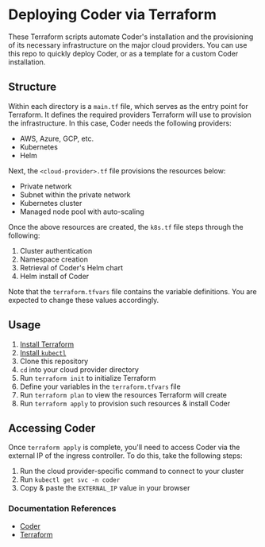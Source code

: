 # Deploying Coder via Terraform

These Terraform scripts automate Coder's installation and the provisioning of its necessary infrastructure on the major cloud providers. You can use this repo to quickly deploy Coder, or as a template for a custom Coder installation.

## Structure

Within each directory is a `main.tf` file, which serves as the entry point for Terraform.
It defines the required providers Terraform will use to provision the infrastructure.
In this case, Coder needs the following providers:

- AWS, Azure, GCP, etc.
- Kubernetes
- Helm

Next, the `<cloud-provider>.tf` file provisions the resources below:

- Private network
- Subnet within the private network
- Kubernetes cluster
- Managed node pool with auto-scaling

Once the above resources are created, the `k8s.tf` file steps through the following:

1. Cluster authentication
1. Namespace creation
1. Retrieval of Coder's Helm chart
1. Helm install of Coder

Note that the `terraform.tfvars` file contains the variable definitions.
You are expected to change these values accordingly.

## Usage

1. [Install Terraform](https://www.terraform.io/downloads.html)
1. [Install `kubectl`](https://kubernetes.io/docs/tasks/tools/)
1. Clone this repository
1. `cd` into your cloud provider directory
1. Run `terraform init` to initialize Terraform
1. Define your variables in the `terraform.tfvars` file
1. Run `terraform plan` to view the resources Terraform will create
1. Run `terraform apply` to provision such resources & install Coder

## Accessing Coder

Once `terraform apply` is complete, you'll need to access Coder via the external IP of the ingress controller.
To do this, take the following steps:

1. Run the cloud provider-specific command to connect to your cluster
1. Run `kubectl get svc -n coder`
1. Copy & paste the `EXTERNAL_IP` value in your browser

### Documentation References

- [Coder](https://coder.com/docs/coder/latest)
- [Terraform](https://www.terraform.io/intro/index.html)
